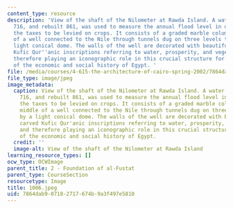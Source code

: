 ```yaml
---
content_type: resource
description: 'View of the shaft of the Nilometer at Rawda Island. A water intake built
  716, and rebuilt 861, was used to measure the annual flood level in order to assess
  the taxes to be levied on crops. It consists of a graded marble column in the middle
  of a well connected to the Nile through tunnels dug on three levels topped by a
  light conical dome. The walls of the well are decorated with beautifully carved
  Kufic Qur''anic inscriptions referring to water, prosperity, and vegetation, and
  therefore playing an iconographic role in this crucial structure for the understanding
  of the economic and social history of Egypt. '
file: /media/courses/4-615-the-architecture-of-cairo-spring-2002/7864dab907182717674b9a3f497e5810_1006.jpeg
file_type: image/jpeg
image_metadata:
  caption: View of the shaft of the Nilometer at Rawda Island. A water intake built
    716, and rebuilt 861, was used to measure the annual flood level in order to assess
    the taxes to be levied on crops. It consists of a graded marble column in the
    middle of a well connected to the Nile through tunnels dug on three levels topped
    by a light conical dome. The walls of the well are decorated with beautifully
    carved Kufic Qur'anic inscriptions referring to water, prosperity, and vegetation,
    and therefore playing an iconographic role in this crucial structure for the understanding
    of the economic and social history of Egypt.
  credit: ''
  image-alt: View of the shaft of the Nilometer at Rawda Island
learning_resource_types: []
ocw_type: OCWImage
parent_title: 2 - Foundation of al-Fustat
parent_type: CourseSection
resourcetype: Image
title: 1006.jpeg
uid: 7864dab9-0718-2717-674b-9a3f497e5810
---
```

